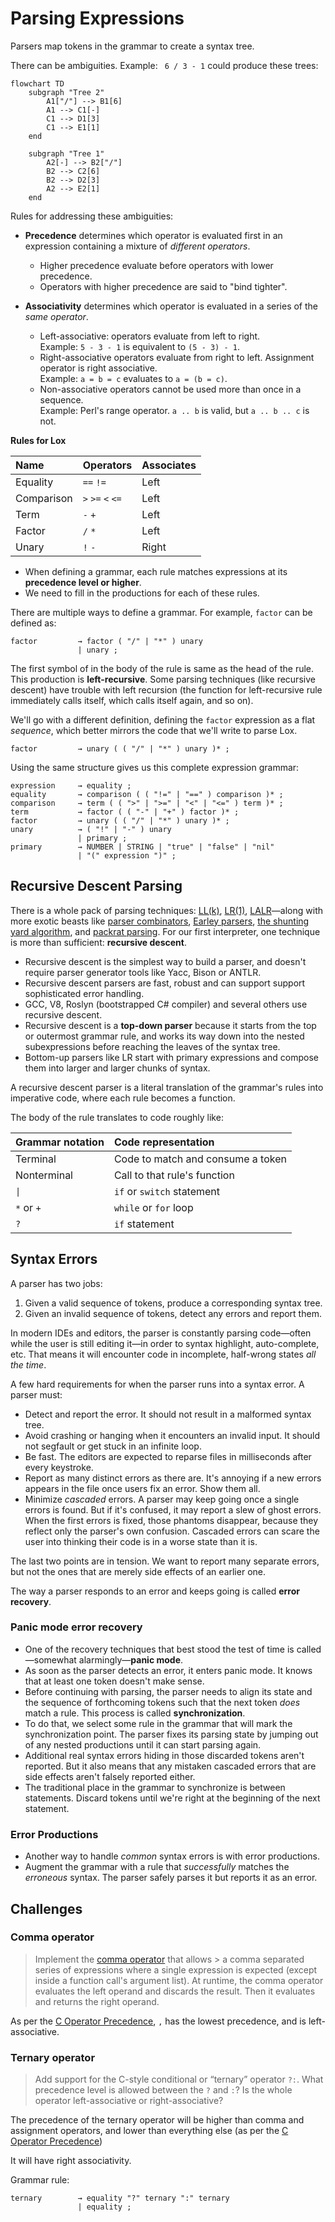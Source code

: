 # Parsing Expressions

Parsers map tokens in the grammar to create a syntax tree.

There can be ambiguities. Example: ` 6 / 3 - 1` could produce these trees:

```mermaid
flowchart TD
    subgraph "Tree 2"
        A1["/"] --> B1[6]
        A1 --> C1[-]
        C1 --> D1[3]
        C1 --> E1[1]
    end

    subgraph "Tree 1"
        A2[-] --> B2["/"]
        B2 --> C2[6]
        B2 --> D2[3]
        A2 --> E2[1]
    end
```

Rules for addressing these ambiguities:

- **Precedence** determines which operator is evaluated first in an expression
  containing a mixture of _different operators_.
  - Higher precedence evaluate before operators with lower precedence.
  - Operators with higher precedence are said to "bind tighter".

- **Associativity** determines which operator is evaluated in a series of the _same
  operator_. 
  - Left-associative: operators evaluate from left to right. \
    Example: `5 - 3 - 1` is equivalent to `(5 - 3) - 1`.
  - Right-associative operators evaluate from right to left. Assignment
    operator is right associative. \
    Example: `a = b = c` evaluates to `a = (b = c)`.
  - Non-associative operators cannot be used more than once in a sequence. \
    Example: Perl's range operator. `a .. b` is valid, but `a .. b .. c` is not.

**Rules for Lox**

| Name       | Operators         | Associates |
|:-----------|:------------------|:-----------|
| Equality   | `==` `!=`         | Left       |
| Comparison | `>` `>=` `<` `<=` | Left       |
| Term       | `-` `+`           | Left       |
| Factor     | `/` `*`           | Left       |
| Unary      | `!` `-`           | Right      |


- When defining a grammar, each rule matches expressions at its **precedence level or
  higher**.
- We need to fill in the productions for each of these rules.

There are multiple ways to define a grammar. For example, `factor` can be defined as:

```bnf
factor         → factor ( "/" | "*" ) unary
               | unary ;
```

The first symbol of in the body of the rule is same as the head of the rule. This
production is **left-recursive**. Some parsing techniques (like recursive descent) have
trouble with left recursion (the function for left-recursive rule immediately calls
itself, which calls itself again, and so on).

We'll go with a different definition, defining the `factor` expression as a flat
_sequence_, which better mirrors the code that we'll write to parse Lox.

```bnf
factor         → unary ( ( "/" | "*" ) unary )* ;
```

Using the same structure gives us this complete expression grammar:

```bnf
expression     → equality ;
equality       → comparison ( ( "!=" | "==" ) comparison )* ;
comparison     → term ( ( ">" | ">=" | "<" | "<=" ) term )* ;
term           → factor ( ( "-" | "+" ) factor )* ;
factor         → unary ( ( "/" | "*" ) unary )* ;
unary          → ( "!" | "-" ) unary
               | primary ;
primary        → NUMBER | STRING | "true" | "false" | "nil"
               | "(" expression ")" ;
```

## Recursive Descent Parsing

There is a whole pack of parsing techniques:
[LL(k)](https://en.wikipedia.org/wiki/LL_parser),
[LR(1)](https://en.wikipedia.org/wiki/LR_parser),
[LALR](https://en.wikipedia.org/wiki/LALR_parser)—along with more exotic beasts
like [parser combinators](https://en.wikipedia.org/wiki/Parser_combinator),
[Earley parsers](https://en.wikipedia.org/wiki/Earley_parser),
[the shunting yard algorithm](https://en.wikipedia.org/wiki/Shunting-yard_algorithm),
and [packrat parsing](https://en.wikipedia.org/wiki/Parsing_expression_grammar).
For our first interpreter, one technique is more than sufficient: **recursive descent**.

- Recursive descent is the simplest way to build a parser, and doesn't require
  parser generator tools like Yacc, Bison or ANTLR.
- Recursive descent parsers are fast, robust and can support support
  sophisticated error handling.
- GCC, V8, Roslyn (bootstrapped C# compiler) and several others use recursive descent.
- Recursive descent is a **top-down parser** because it starts from the top or outermost
  grammar rule, and works its way down into the nested subexpressions before reaching
  the leaves of the syntax tree.
- Bottom-up parsers like LR start with primary expressions and compose them into larger
  and larger chunks of syntax.


A recursive descent parser is a literal translation of the grammar's rules into
imperative code, where each rule becomes a function.

The body of the rule translates to code roughly like:

| Grammar notation | Code representation               |
|:-----------------|:----------------------------------|
| Terminal         | Code to match and consume a token |
| Nonterminal      | Call to that rule's function      |
| `\|`             | `if` or `switch` statement        |
| `*` or `+`       | `while` or `for` loop             |
| `?`              | `if` statement                    |


## Syntax Errors

A parser has two jobs:

1. Given a valid sequence of tokens, produce a corresponding syntax tree.
2. Given an invalid sequence of tokens, detect any errors and report them.

In modern IDEs and editors, the parser is constantly parsing code—often while the user
is still editing it—in order to syntax highlight, auto-complete, etc. That means it will
encounter code in incomplete, half-wrong states _all the time_.

A few hard requirements for when the parser runs into a syntax error. A parser must:
- Detect and report the error. It should not result in a malformed syntax tree.
- Avoid crashing or hanging when it encounters an invalid input. It should not segfault
  or get stuck in an infinite loop.
- Be fast. The editors are expected to reparse files in milliseconds after every
  keystroke.
- Report as many distinct errors as there are. It's annoying if a new errors appears in
  the file once users fix an error. Show them all.
- Minimize _cascaded_ errors. A parser may keep going once a single errors is found. But
  if it's confused, it may report a slew of ghost errors. When the first errors is
  fixed, those phantoms disappear, because they reflect only the parser's own confusion.
  Cascaded errors can scare the user into thinking their code is in a worse state than
  it is.

The last two points are in tension. We want to report many separate errors, but not the
ones that are merely side effects of an earlier one.

The way a parser responds to an error and keeps going is called **error recovery**.

### Panic mode error recovery

- One of the recovery techniques that best stood the test of time is called—somewhat
  alarmingly—**panic mode**.
- As soon as the parser detects an error, it enters panic mode. It knows that at least
  one token doesn't make sense.
- Before continuing with parsing, the parser needs to align its state and the sequence
  of forthcoming tokens such that the next token _does_ match a rule. This process is
  called **synchronization**.
- To do that, we select some rule in the grammar that will mark the synchronization
  point. The parser fixes its parsing state by jumping out of any nested productions
  until it can start parsing again.
- Additional real syntax errors hiding in those discarded tokens aren't reported. But it
  also means that any mistaken cascaded errors that are side effects aren't falsely
  reported either.
- The traditional place in the grammar to synchronize is between statements. Discard
  tokens until we're right at the beginning of the next statement.

### Error Productions

- Another way to handle _common_ syntax errors is with error productions.
- Augment the grammar with a rule that _successfully_ matches the _erroneous_ syntax.
  The parser safely parses it but reports it as an error.

## Challenges

### Comma operator

> Implement the [comma operator](https://en.wikipedia.org/wiki/Comma_operator) that
> allows > a comma separated series of expressions where a single expression is expected
> (except inside a function call's argument list). At runtime, the comma operator
> evaluates the left operand and discards the result. Then it evaluates and returns the
> right operand.

As per the [C Operator Precedence][c-operator-precedence], `,` has the lowest
precedence, and is left-associative.

### Ternary operator

> Add support for the C-style conditional or “ternary” operator `?:`. What precedence
> level is allowed between the `?` and `:`? Is the whole operator left-associative or
> right-associative?

The precedence of the ternary operator will be higher than comma and assignment
operators, and lower than everything else (as per the [C Operator
Precedence][c-operator-precedence])

It will have right associativity.

Grammar rule:

```bnf
ternary        → equality "?" ternary ":" ternary
               | equality ;
```

[c-operator-precedence]: https://en.cppreference.com/w/c/language/operator_precedence
